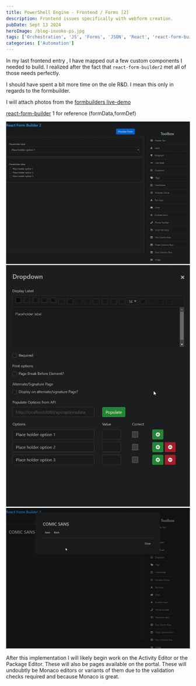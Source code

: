```yaml
---
title: PowerShell Engine - Frontend / Forms [2]
description: Frontend issues specifically with webform creation.
pubDate: Sept 13 2024
heroImage: /blog-invoke-ps.jpg
tags: ['Orchestration', 'JS', 'Forms', 'JSON', 'React', 'react-form-builder', 'react-form-builder2']
categories: ['Automation']
---
```


In my last frontend entry , I have mapped out a few custom components I needed to build. I realized after the fact that `react-form-builder2` met all of those needs perfectly.

I should have spent a bit more time on the ole R&D. I mean this only in regards to the formbuilder.

I will attach photos from the [formbuilders live-demo](https://kiho.github.io/react-form-builder/)

[react-form-builder](https://github.com/trax-retail/react-form-builder) 1 for reference (formData,formDef)

![alt text](image-1.png)
![alt text](image.png)
![alt text](image-2.png)

After this implementation I will likely begin work on the Activity Editor or the Package Editor. These will also be pages available on the portal. These will undoubtly be Monaco editors or variants of them due to the validation checks required and because Monaco is great.
